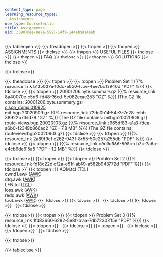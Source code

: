 ```yaml
---
content_type: page
learning_resource_types:
- Assignments
ocw_type: CourseSection
title: Assignments
uid: 33907cee-8e7a-5925-14f9-144ab9914aeb
---
```


{{< tableopen >}}
{{< theadopen >}}
{{< tropen >}}
{{< thopen >}}
ASSIGNMENTS
{{< thclose >}}
{{< thopen >}}
USEFUL FILES
{{< thclose >}}
{{< thopen >}}
FAQ
{{< thclose >}}
{{< thopen >}}
SOLUTIONS
{{< thclose >}}

{{< trclose >}}

{{< theadclose >}}
{{< tropen >}}
{{< tdopen >}}
Problem Set 1 ({{% resource_link b135037a-10dd-a856-fcbe-4ee7bd12946d "PDF" %}})
{{< tdclose >}}
{{< tdopen >}}
20001206.byte.summary.gz ({{% resource_link 8a40070e-c5d6-fd48-36cd-5e082ecae253 "GZ" %}}) (The GZ file contains: 20001206.byte.summary.gz)  
[cisco\_dump.010925](/courses/electrical-engineering-and-computer-science/6-829-computer-networks-fall-2002/assignments/cisco_dump.010925)  
mit.bgp.20020909.gz ({{% resource_link 72dc0b14-54e3-7e28-ecbb-38922b73dd79 "GZ" %}}) (The GZ file contains: mitbgp20020909.gz)  
route-views.bgp.20020903.gz ({{% resource_link e965df83-a1a3-fdea-a6b0-f2349b866ac2 "GZ - 7.8 MB" %}}) (The GZ file contains: routeviewsbgp20020903.gz)
{{< tdclose >}}
{{< tdopen >}}
({{% resource_link 2a89f9ef-e262-943f-8c55-50c257a255db "PDF" %}})
{{< tdclose >}}
{{< tdopen >}}
({{% resource_link c9d3d586-895c-db2c-7a6a-e4cb6de615a5 "PDF - 1.2 MB" %}})
{{< tdclose >}}

{{< trclose >}}
{{< tropen >}}
{{< tdopen >}}
Problem Set 2 ({{% resource_link fd18c22d-cf2a-e51f-ab69-a582b943772d "PDF" %}})
{{< tdclose >}}
{{< tdopen >}}
AQM.tcl ([TCL](/courses/electrical-engineering-and-computer-science/6-829-computer-networks-fall-2002/assignments/AQM.tcl))  
cwnd1.awk ([AWK](/courses/electrical-engineering-and-computer-science/6-829-computer-networks-fall-2002/assignments/cwnd1.awk))  
dtq.awk ([AWK](/courses/electrical-engineering-and-computer-science/6-829-computer-networks-fall-2002/assignments/dtq.awk))  
LFN.tcl ([TCL](/courses/electrical-engineering-and-computer-science/6-829-computer-networks-fall-2002/assignments/LFN.tcl))  
loss.awk ([AWK](/courses/electrical-engineering-and-computer-science/6-829-computer-networks-fall-2002/assignments/loss.awk))  
redq.awk ([AWK](/courses/electrical-engineering-and-computer-science/6-829-computer-networks-fall-2002/assignments/redq.awk))  
tput.awk ([AWK](/courses/electrical-engineering-and-computer-science/6-829-computer-networks-fall-2002/assignments/tput.awk))
{{< tdclose >}}
{{< tdopen >}}
 
{{< tdclose >}}
{{< tdopen >}}
 
{{< tdclose >}}

{{< trclose >}}
{{< tropen >}}
{{< tdopen >}}
Problem Set 3 ({{% resource_link 1fd83660-6282-5e8f-b1aa-7db72307ff5e "PDF" %}})
{{< tdclose >}}
{{< tdopen >}}
 
{{< tdclose >}}
{{< tdopen >}}
 
{{< tdclose >}}
{{< tdopen >}}
 
{{< tdclose >}}

{{< trclose >}}

{{< tableclose >}}